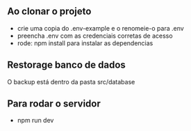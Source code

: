 ## Ao clonar o projeto

- crie uma copia do .env-example e o renomeie-o para .env
- preencha .env com as credenciais corretas de acesso
- rode: npm install para instalar as dependencias

## Restorage banco de dados

O backup está dentro da pasta src/database

## Para rodar o servidor

- npm run dev
